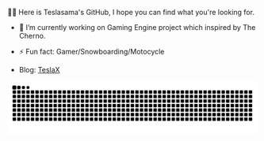 👏🏼 Here is Teslasama's GitHub, I hope you can find what you're looking for.

- 🔭 I’m currently working on Gaming Engine project which inspired by The Cherno.

- ⚡ Fun fact: Gamer/Snowboarding/Motocycle

- Blog: [TeslaX](https://ltp19930730.github.io/)

![](https://raw.githubusercontent.com/ltp19930730/ltp19930730/main/assets/github-contribution-grid-snake.svg)

<!--
**ltp19930730/ltp19930730** is a ✨ _special_ ✨ repository because its `README.md` (this file) appears on your GitHub profile.

Here are some ideas to get you started:

- 🔭 I’m currently working on ...
- 🌱 I’m currently learning ...
- 👯 I’m looking to collaborate on ...
- 🤔 I’m looking for help with ...
- 💬 Ask me about ...
- 📫 How to reach me: ...
- 😄 Pronouns: ...
- ⚡ Fun fact: ...
-->
